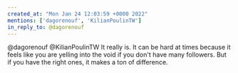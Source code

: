 ```yaml
---
created_at: "Mon Jan 24 12:03:59 +0000 2022"
mentions: ['dagorenouf', 'KilianPoulinTW']
in_reply_to: @dagorenouf
---
```


@dagorenouf @KilianPoulinTW It really is. It can be hard at times because it feels like you are yelling into the void if you don't have many followers. But if you have the right ones, it makes a ton of difference.
